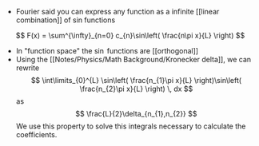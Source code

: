 - Fourier said you can express any function as a infinite [[linear combination]] of sin functions

$$
F(x) = \sum^{\infty}_{n=0} c_{n}\sin\left( \frac{n\pi x}{L} \right)
$$
- In "function space" the $\sin$ functions are [[orthogonal]]
- Using the [[Notes/Physics/Math Background/Kronecker delta]], we can rewrite 
$$
\int\limits_{0}^{L} \sin\left( \frac{n_{1}\pi x}{L} \right)\sin\left( \frac{n_{2}\pi x}{L} \right) \, dx 
$$
as
$$
\frac{L}{2}\delta_{n_{1},n_{2}}
$$
We use this property to solve this integrals necessary to calculate the coefficients. 





